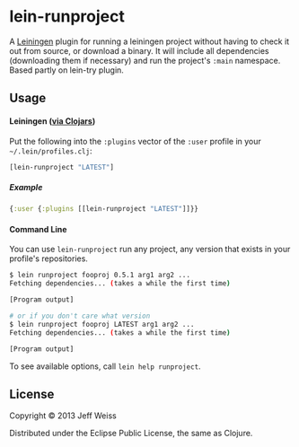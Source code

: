 # lein-runproject 

A [Leiningen](https://github.com/technomancy/leiningen) plugin for running a leiningen project without having to check it out from source, or download a binary. It will include all dependencies (downloading them if necessary) and run the project's `:main` namespace. Based partly on lein-try plugin.

## Usage

#### Leiningen ([via Clojars](https://clojars.org/lein-runproject))

Put the following into the `:plugins` vector of the `:user` profile in your `~/.lein/profiles.clj`:

```clojure
[lein-runproject "LATEST"] 
```

##### Example

```clojure
{:user {:plugins [[lein-runproject "LATEST"]]}}
```
#### Command Line

You can use `lein-runproject` run any project, any version that exists in your profile's repositories.

```bash
$ lein runproject fooproj 0.5.1 arg1 arg2 ...
Fetching dependencies... (takes a while the first time)

[Program output]

# or if you don't care what version
$ lein runproject fooproj LATEST arg1 arg2 ...
Fetching dependencies... (takes a while the first time)

[Program output]

```

To see available options, call `lein help runproject`.

## License

Copyright &copy; 2013 Jeff Weiss

Distributed under the Eclipse Public License, the same as Clojure.

